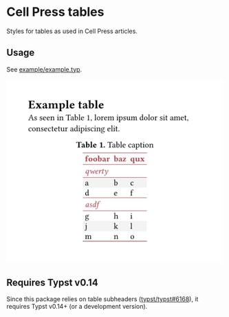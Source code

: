 # Cell Press tables

Styles for tables as used in Cell Press articles.

## Usage

See [example/example.typ](https://github.com/mewmew/cellpress-unofficial/blob/master/example/example.typ).

![Example table](example/example.png)

## Requires Typst v0.14

Since this package relies on table subheaders ([typst/typst#6168](https://github.com/typst/typst/pull/6168)), it requires Typst v0.14+ (or a development version).
